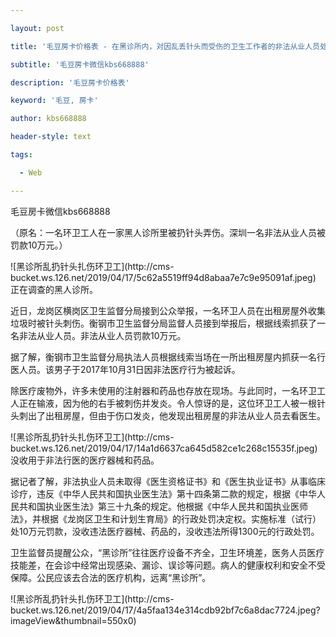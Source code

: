 ---
layout: post
title: '毛豆房卡价格表 - 在黑诊所内，对因乱丢针头而受伤的卫生工作者的非法从业人员处以10万元罚款。'
subtitle: '毛豆房卡微信kbs668888'
description: '毛豆房卡价格表'
keyword: '毛豆, 房卡'
author: kbs668888
header-style: text
tags:
  - Web
---
毛豆房卡微信kbs668888

（原名：一名环卫工人在一家黑人诊所里被扔针头弄伤。深圳一名非法从业人员被罚款10万元。）

![黑诊所乱扔针头扎伤环卫工](http://cms-
bucket.ws.126.net/2019/04/17/5c62a5519ff94d8abaa7e7c9e95091af.jpeg)  
正在调查的黑人诊所。

近日，龙岗区横岗区卫生监督分局接到公众举报，一名环卫人员在出租房屋外收集垃圾时被针头刺伤。衡钢市卫生监督分局监督人员接到举报后，根据线索抓获了一名非法从业人员。非法从业人员罚款10万元。

据了解，衡钢市卫生监督分局执法人员根据线索当场在一所出租房屋内抓获一名行医人员。该男子于2017年10月31日因非法医疗行为被起诉。

除医疗废物外，许多未使用的注射器和药品也存放在现场。与此同时，一名环卫工人正在输液，因为他的右手被刺伤并发炎。令人惊讶的是，这位环卫工人被一根针头刺出了出租房屋，但由于伤口发炎，他发现出租房屋的非法从业人员去看医生。

![黑诊所乱扔针头扎伤环卫工](http://cms-
bucket.ws.126.net/2019/04/17/14a1d6637ca645d582ce1c268c15535f.jpeg)  
没收用于非法行医的医疗器械和药品。

据记者了解，非法执业人员未取得《医生资格证书》和《医生执业证书》从事临床诊疗，违反《中华人民共和国执业医生法》第十四条第二款的规定，根据《中华人民共和国执业医生法》第三十九条的规定。他根据《中华人民共和国执业医师法》，并根据《龙岗区卫生和计划生育局》的行政处罚决定权。实施标准（试行）处10万元罚款，没收违法医疗器械、药品的，没收违法所得1300元的行政处罚。

卫生监督员提醒公众，“黑诊所”往往医疗设备不齐全，卫生环境差，医务人员医疗技能差，在会诊中经常出现感染、漏诊、误诊等问题。病人的健康权利和安全不受保障。公民应该去合法的医疗机构，远离“黑诊所”。

![黑诊所乱扔针头扎伤环卫工](http://cms-
bucket.ws.126.net/2019/04/17/4a5faa134e314cdb92bf7c6a8dac7724.jpeg?imageView&thumbnail=550x0)

